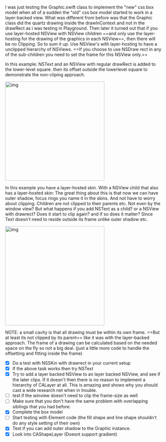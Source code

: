 I was just testing the Graphic.swift class to implement the "new" css box model when all of a sudden the "old" css box model started to work in a layer-backed view. What was different from before was that the Graphic class did the quartz drawing inside the drawInContext and not in the drawRect as i was testing in Playground. <!--more-->  Then later it turned out that if you use layer-hosted NSView with NSView children ==and only use the layer-hosting for the drawing of the graphics in each NSView==, then there will be no Clipping. So to sum it up. Use NSView's with layer-hosting to have a unclipped hierarchy of NSViews. ==If you choose to use NSDraw rect in any of the sub-children you need to set the frame for this NSView only.== 

In this example: NSText and an NSView with regular drawRect is added to the lower-level square. then its offset outside the lowerlevel square to demonstrate the non-cliping approach. 

<img width="320" alt="img" src="https://dl.dropboxusercontent.com/u/2559476/Screen Shot 2015-12-19 at 10.36.56.png">

In this example you have a layer-hosted skin. With a NSView child that also has a layer-hosted skin: The great thing about this is that now we can have outer shadow, focus rings you name it in the skins. And not have to worry about clipping. Children are not clipped to their parents etc. Not even by the window view? But what happens if you add NSText as a child? or a  NSView with drawrect? Does it start to clip again? and if so does it matter? Since Text doesn't need to reside outside its frame unlike outer shadow etc.  

<img width="320" alt="img" src="https://dl.dropboxusercontent.com/u/2559476/Screen Shot 2015-12-19 at 09.47.55.png">

NOTE: a small cavity is that all drawing must be within its own frame. ==But at least its not clipped by its parent== like it was with the layer-backed approach. The frame of a drawing can be calculated based on the needed space on the fly so not a big deal. (just a little more code to handle the offsetting and fitting inside the frame)

- [x] Do a test with NSSKin with drawrect in your current setup
- [x] If the above task works then try NSText
- [x] Try to add a layer backed NSView to an layer backed NSView, and see if the later clips. If it doesn't then there is no reason to implement a hierarchy of CALayer at all. This is amazing and shows why you should cast a wide research net when in trouble. 
- [ ] test if the winview doesn't need to clip the frame-size as well
- [ ] Make sure that you don't have the same problem with overlapping siblings that you had before.
- [x] Complete the box model 
- [ ] Start testing with Element code (the fill shape and line shape shouldn't do any style setting of their own)
- [x] Test if you can add outer shadow to the Graphic instance.
- [x] Look into CAShapeLayer (Doesnt support gradient)
